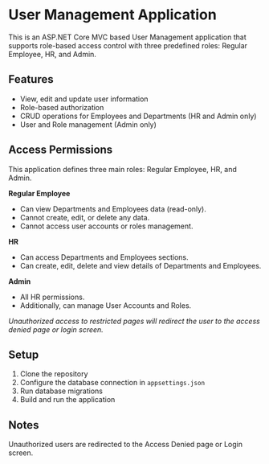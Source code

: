 # User Management Application

This is an ASP.NET Core MVC based User Management application that supports role-based access control with three predefined roles: Regular Employee, HR, and Admin.

## Features
- View, edit and update user information
- Role-based authorization
- CRUD operations for Employees and Departments (HR and Admin only)
- User and Role management (Admin only)

## Access Permissions
This application defines three main roles: Regular Employee, HR, and Admin.

**Regular Employee**
- Can view Departments and Employees data (read-only).
- Cannot create, edit, or delete any data.
- Cannot access user accounts or roles management.

**HR**
- Can access Departments and Employees sections.
- Can create, edit, delete and view details of Departments and Employees.

**Admin**
- All HR permissions.
- Additionally, can manage User Accounts and Roles.

*Unauthorized access to restricted pages will redirect the user to the access denied page or login screen.*

## Setup
1. Clone the repository
2. Configure the database connection in `appsettings.json`
3. Run database migrations
4. Build and run the application

## Notes
Unauthorized users are redirected to the Access Denied page or Login screen.
